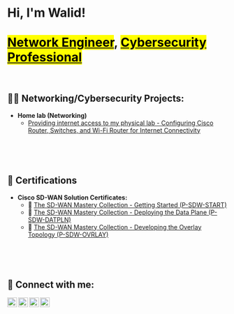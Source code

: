 <h1>Hi, I'm Walid! <br/><br/>
  <a href="#"><font color="#3498db"><mark><b>Network Engineer</b></mark></font></a>, 
  <a href="#"><font color="#e74c3c"><mark><b>Cybersecurity Professional</b></mark></font></a>
</h1>
<br />


<h2>👨‍💻 Networking/Cybersecurity Projects:</h2>

- <b>Home lab (Networking)</b>
  - [Providing internet access to my physical lab - Configuring Cisco Router, Switches, and Wi-Fi Router for Internet Connectivity ](https://github.com/m-w-etimadi/HomeLabNetworking/tree/main)
<br />
<br />
<br />


<h2>📜 Certifications</h2>

- <b>Cisco SD-WAN Solution Certificates:</b>
  - 📜 [The SD-WAN Mastery Collection - Getting Started (P-SDW-START)](https://i.imgur.com/Zn8kiVj.jpeg)
  - 📜 [The SD-WAN Mastery Collection - Deploying the Data Plane (P-SDW-DATPLN)](https://i.imgur.com/XQrhWom.jpeg)
  - 📜 [The SD-WAN Mastery Collection - Developing the Overlay Topology (P-SDW-OVRLAY)](https://i.imgur.com/b4SDlBj.jpeg)


<br />
<br />
<br />


<h2> 🤳 Connect with me:</h2>

[<img align="left" alt="JoshMadakor | YouTube" width="22px" src="https://cdn.jsdelivr.net/npm/simple-icons@v3/icons/youtube.svg" />][youtube]
[<img align="left" alt="JoshMadakor | Twitter" width="22px" src="https://cdn.jsdelivr.net/npm/simple-icons@v3/icons/twitter.svg" />][twitter]
[<img align="left" alt="JoshMadakor | LinkedIn" width="22px" src="https://cdn.jsdelivr.net/npm/simple-icons@v3/icons/linkedin.svg" />][linkedin]
[<img align="left" alt="JoshMadakor | Instagram" width="22px" src="https://cdn.jsdelivr.net/npm/simple-icons@v3/icons/instagram.svg" />][instagram]

[twitter]: https://twitter.com/joshmadakor
[youtube]: https://www.youtube.com/c/joshmadakor
[instagram]: https://www.instagram.com/joshmadakor/
[linkedin]: https://linkedin.com/in/joshmadakor

<!--
**joshmadakor1/joshmadakor1** is a ✨ _special_ ✨ repository because its `README.md` (this file) appears on your GitHub profile.

Here are some ideas to get you started:

- 🔭 I’m currently working on ...
- 🌱 I’m currently learning ...
- 👯 I’m looking to collaborate on ...
- 🤔 I’m looking for help with ...
- 💬 Ask me about ...
- 📫 How to reach me: ...
- 😄 Pronouns: ...
- ⚡ Fun fact: ...
-->
